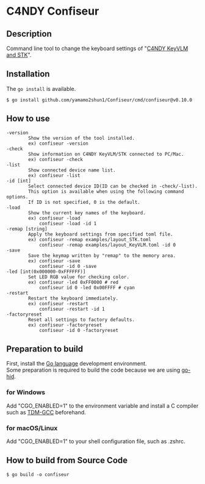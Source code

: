 # C4NDY Confiseur

## Description
Command line tool to change the keyboard settings of "[C4NDY KeyVLM and STK](https://github.com/yamamo2shun1/C4NDY)".

## Installation
The `go install` is available.

```shellscript
$ go install github.com/yamamo2shun1/Confiseur/cmd/confiseur@v0.10.0
```

## How to use
```Less
-version
        Show the version of the tool installed.
        ex) confiseur -version
-check
        Show information on C4NDY KeyVLM/STK connected to PC/Mac.
        ex) confiseur -check
-list
        Show connected device name list.
        ex) confiseur -list
-id [int]
        Select connected device ID(ID can be checked in -check/-list).
        This option is available when using the following command options.
        If ID is not specified, 0 is the default.
-load
        Show the current key names of the keyboard.
        ex) confiseur -load
            confiseur -load -id 1
-remap [string]
        Apply the keyboard settings from specified toml file.
        ex) confiseur -remap examples/layout_STK.toml
            confiseur -remap examples/layout_KeyVLM.toml -id 0
-save
        Save the keymap written by "remap" to the memory area.
        ex) confiseur -save
            confiseur -id 0 -save
-led [int(0x000000-0xFFFFFF)]
        Set LED RGB value for checking color.
        ex) confiseur -led 0xFF0000 # red
            confiseur id 0 -led 0x00FFFF # cyan
-restart
        Restart the keyboard immediately.
        ex) confiseur -restart
            confiseur -restart -id 1
-factoryreset
        Reset all settings to factory defaults.
        ex) confiseur -factoryreset
            confiseur -id 0 -factoryreset
```

## Preparation to build
First, install the [Go language](https://go.dev/) development environment.  
Some preparation is required to build the code because we are using [go-hid](https://github.com/sstallion/go-hid).

### for Windows
Add "CGO_ENABLED=1" to the environment variable and install a C compiler such as [TDM-GCC](https://jmeubank.github.io/tdm-gcc/) beforehand.

### for macOS/Linux
Add "CGO_ENABLED=1" to your shell configuration file, such as .zshrc.

## How to build from Source Code

```shellscript
$ go build -o confiseur
```
